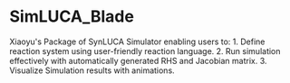 # SimLUCA_Blade
Xiaoyu's Package of SynLUCA Simulator enabling users to: 
    1. Define reaction system using user-friendly reaction language. 
    2. Run simulation effectively with automatically generated RHS and Jacobian matrix. 
    3. Visualize Simulation results with animations.


